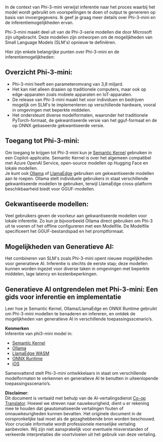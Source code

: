 <!--
CO_OP_TRANSLATOR_METADATA:
{
  "original_hash": "f1ff728038c4f554b660a36b76cbdd6e",
  "translation_date": "2025-07-16T21:11:18+00:00",
  "source_file": "md/01.Introduction/03/overview.md",
  "language_code": "nl"
}
-->
In de context van Phi-3-mini verwijst inferentie naar het proces waarbij het model wordt gebruikt om voorspellingen te doen of output te genereren op basis van invoergegevens. Ik geef je graag meer details over Phi-3-mini en de inferentiemogelijkheden ervan.

Phi-3-mini maakt deel uit van de Phi-3-serie modellen die door Microsoft zijn uitgebracht. Deze modellen zijn ontworpen om de mogelijkheden van Small Language Models (SLM's) opnieuw te definiëren.

Hier zijn enkele belangrijke punten over Phi-3-mini en de inferentiemogelijkheden:

## **Overzicht Phi-3-mini:**
- Phi-3-mini heeft een parameteromvang van 3,8 miljard.
- Het kan niet alleen draaien op traditionele computers, maar ook op edge-apparaten zoals mobiele apparaten en IoT-apparaten.
- De release van Phi-3-mini maakt het voor individuen en bedrijven mogelijk om SLM's te implementeren op verschillende hardware, vooral in omgevingen met beperkte middelen.
- Het ondersteunt diverse modelformaten, waaronder het traditionele PyTorch-formaat, de gekwantiseerde versie van het gguf-formaat en de op ONNX gebaseerde gekwantiseerde versie.

## **Toegang tot Phi-3-mini:**
Om toegang te krijgen tot Phi-3-mini kun je [Semantic Kernel](https://github.com/microsoft/SemanticKernelCookBook?WT.mc_id=aiml-138114-kinfeylo) gebruiken in een Copilot-applicatie. Semantic Kernel is over het algemeen compatibel met Azure OpenAI Service, open-source modellen op Hugging Face en lokale modellen.  
Je kunt ook [Ollama](https://ollama.com) of [LlamaEdge](https://llamaedge.com) gebruiken om gekwantiseerde modellen aan te roepen. Ollama stelt individuele gebruikers in staat verschillende gekwantiseerde modellen te gebruiken, terwijl LlamaEdge cross-platform beschikbaarheid biedt voor GGUF-modellen.

## **Gekwantiseerde modellen:**
Veel gebruikers geven de voorkeur aan gekwantiseerde modellen voor lokale inferentie. Zo kun je bijvoorbeeld Ollama direct gebruiken om Phi-3 uit te voeren of het offline configureren met een Modelfile. De Modelfile specificeert het GGUF-bestandspad en het promptformaat.

## **Mogelijkheden van Generatieve AI:**
Het combineren van SLM's zoals Phi-3-mini opent nieuwe mogelijkheden voor generatieve AI. Inferentie is slechts de eerste stap; deze modellen kunnen worden ingezet voor diverse taken in omgevingen met beperkte middelen, lage latency en kostenbeperkingen.

## **Generatieve AI ontgrendelen met Phi-3-mini: Een gids voor inferentie en implementatie**  
Leer hoe je Semantic Kernel, Ollama/LlamaEdge en ONNX Runtime gebruikt om Phi-3-mini modellen te benaderen en infereren, en ontdek de mogelijkheden van generatieve AI in verschillende toepassingsscenario’s.

**Kenmerken**  
Inferentie van phi3-mini model in:

- [Semantic Kernel](https://github.com/Azure-Samples/Phi-3MiniSamples/tree/main/semantickernel?WT.mc_id=aiml-138114-kinfeylo)  
- [Ollama](https://github.com/Azure-Samples/Phi-3MiniSamples/tree/main/ollama?WT.mc_id=aiml-138114-kinfeylo)  
- [LlamaEdge WASM](https://github.com/Azure-Samples/Phi-3MiniSamples/tree/main/wasm?WT.mc_id=aiml-138114-kinfeylo)  
- [ONNX Runtime](https://github.com/Azure-Samples/Phi-3MiniSamples/tree/main/onnx?WT.mc_id=aiml-138114-kinfeylo)  
- [iOS](https://github.com/Azure-Samples/Phi-3MiniSamples/tree/main/ios?WT.mc_id=aiml-138114-kinfeylo)  

Samenvattend stelt Phi-3-mini ontwikkelaars in staat om verschillende modelformaten te verkennen en generatieve AI te benutten in uiteenlopende toepassingsscenario’s.

**Disclaimer**:  
Dit document is vertaald met behulp van de AI-vertalingsdienst [Co-op Translator](https://github.com/Azure/co-op-translator). Hoewel we streven naar nauwkeurigheid, dient u er rekening mee te houden dat geautomatiseerde vertalingen fouten of onnauwkeurigheden kunnen bevatten. Het originele document in de oorspronkelijke taal moet als de gezaghebbende bron worden beschouwd. Voor cruciale informatie wordt professionele menselijke vertaling aanbevolen. Wij zijn niet aansprakelijk voor eventuele misverstanden of verkeerde interpretaties die voortvloeien uit het gebruik van deze vertaling.